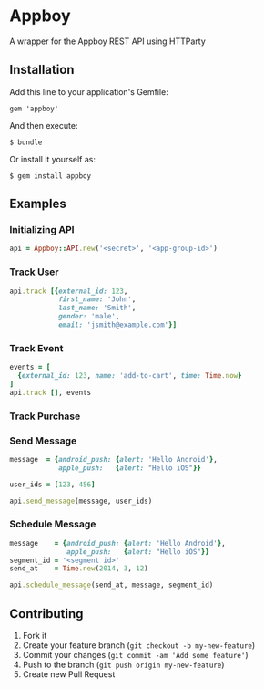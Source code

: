 # Appboy

A wrapper for the Appboy REST API using HTTParty

## Installation

Add this line to your application's Gemfile:

    gem 'appboy'

And then execute:

    $ bundle

Or install it yourself as:

    $ gem install appboy

## Examples

### Initializing API

```ruby
api = Appboy::API.new('<secret>', '<app-group-id>')
```

### Track User

```ruby
api.track [{external_id: 123,
            first_name: 'John',
            last_name: 'Smith',
            gender: 'male',
            email: 'jsmith@example.com'}]
```

### Track Event

```ruby
events = [
  {external_id: 123, name: 'add-to-cart', time: Time.now}
]
api.track [], events
```

### Track Purchase
### Send Message

```ruby
message  = {android_push: {alert: 'Hello Android'},
            apple_push:   {alert: "Hello iOS"}}

user_ids = [123, 456]

api.send_message(message, user_ids)
```

### Schedule Message

```ruby
message    = {android_push: {alert: 'Hello Android'},
              apple_push:   {alert: "Hello iOS"}}
segment_id = '<segment id>'
send_at    = Time.new(2014, 3, 12)

api.schedule_message(send_at, message, segment_id)
```

## Contributing

1. Fork it
2. Create your feature branch (`git checkout -b my-new-feature`)
3. Commit your changes (`git commit -am 'Add some feature'`)
4. Push to the branch (`git push origin my-new-feature`)
5. Create new Pull Request
